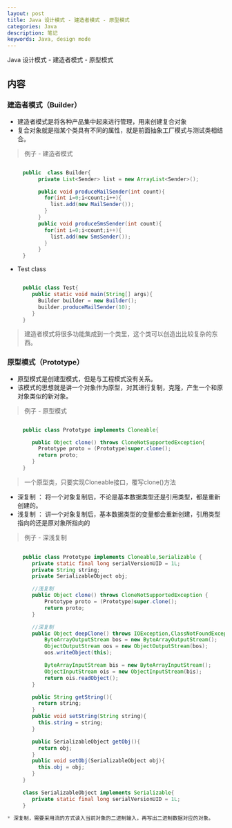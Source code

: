 ```yaml
---
layout: post
title: Java 设计模式 - 建造者模式 - 原型模式
categories: Java
description: 笔记
keywords: Java, design mode
---
```


Java 设计模式 - 建造者模式 - 原型模式

## 内容

### 建造者模式（Builder）

* 建造者模式是将各种产品集中起来进行管理，用来创建复合对象
* 复合对象就是指某个类具有不同的属性，就是前面抽象工厂模式与测试类相结合。

> 例子 - 建造者模式


```java

     public  class Builder{
          private List<Sender> list = new ArrayList<Sender>();

          public void produceMailSender(int count){
            for(int i=0;i<count;i++){
              list.add(new MailSender());
            }
          }
          public void produceSmsSender(int count){
            for(int i=0;i<count;i++){
              list.add(new SmsSender());
            }
          }
     }
```

* Test class

```java

     public class Test{
        public static void main(String[] args){
          Builder builder = new Builder();
          builder.produceMailSender(10);
        }
     }
```

> 建造者模式将很多功能集成到一个类里，这个类可以创造出比较复杂的东西。



### 原型模式（Prototype）

* 原型模式是创建型模式，但是与工程模式没有关系。
* 该模式的思想就是讲一个对象作为原型，对其进行复制，克隆，产生一个和原对象类似的新对象。

> 例子 - 原型模式 

```java

     public class Prototype implements Cloneable{

        public Object clone() throws CloneNotSupportedException{
          Prototype proto = (Prototype)super.clone();
          return proto;
        }
     }
```
> 一个原型类，只要实现Cloneable接口，覆写clone()方法

* 深复制 ： 将一个对象复制后，不论是基本数据类型还是引用类型，都是重新创建的。
* 浅复制 ： 讲一个对象复制后，基本数据类型的变量都会重新创建，引用类型指向的还是原对象所指向的

> 例子 - 深浅复制

```java
  
     public class Prototype implements Cloneable,Serializable {
        private static final long serialVersionUID = 1L;
        private String string;
        private SerializableObject obj;

        //浅复制
        public Object clone() throws CloneNotSupportedException {
            Prototype proto = (Prototype)super.clone();
            return proto;
        }

        //深复制
        public Object deepClone() throws IOException,ClassNotFoundException{
            ByteArrayOutputStream bos = new ByteArrayOutputStream();
            ObjectOutputStream oos = new ObjectOutputStream(bos);
            oos.writeObject(this);

            ByteArrayInputStream bis = new ByteArrayInputStream();
            ObjectInputStream ois = new ObjectInputStream(bis);
            return ois.readObject();
        }

        public String getString(){
          return string;
        }
        public void setString(String string){
          this.string = string;
        }

        public SerializableObject getObj(){
          return obj;
        }
        public void setObj(SerializableObject obj){
          this.obj = obj;
        }
     }

     class SerializableObject implements Serializable{
        private static final long serialVersionUID = 1L;
     }

* 深复制，需要采用流的方式读入当前对象的二进制输入，再写出二进制数据对应的对象。

